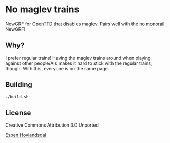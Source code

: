 # No maglev trains

NewGRF for [OpenTTD](https://www.openttd.org/) that disables maglev. Pairs well with the [no monorail](https://github.com/rexxars/openttd-no-monorail) NewGRF!

## Why?

I prefer regular trains! Having the maglev trains around when playing against other people/AIs makes it hard to stick with the regular trains, though. With this, everyone is on the same page.

## Building

```bash
./build.sh
```

## License

Creative Commons Attribution 3.0 Unported

[Espen Hovlandsdal](https://espen.codes/)
